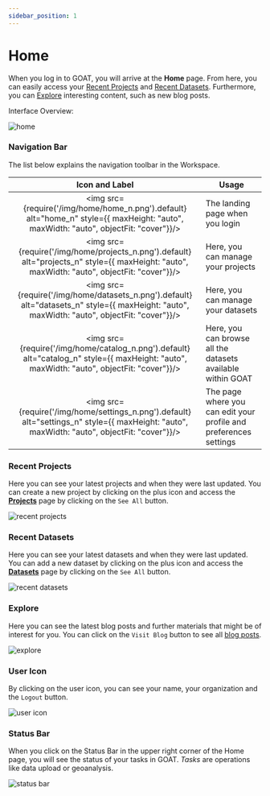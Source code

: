 ```yaml
---
sidebar_position: 1
---
```


# Home

When you log in to GOAT, you will arrive at the **Home** page. From here, you can easily access your [Recent Projects](#recent-projects) and [Recent Datasets](#recent-datasets). Furthermore, you can [Explore](#explore) interesting content, such as new blog posts.

Interface Overview:

<div style={{ display: 'flex', flexDirection: 'column', alignItems: 'center' }}>
  <img src={require('/img/home/overview.png').default} alt="home" style={{ maxHeight: "auto", maxWidth: "auto", objectFit: "cover"}}/>
</div>   


### Navigation Bar
The list below explains the navigation toolbar in the Workspace.

| Icon and Label| Usage |
| :-: | --- |
| <img src={require('/img/home/home_n.png').default} alt="home_n" style={{ maxHeight: "auto", maxWidth: "auto", objectFit: "cover"}}/> | The landing page when you login |
| <img src={require('/img/home/projects_n.png').default} alt="projects_n" style={{ maxHeight: "auto", maxWidth: "auto", objectFit: "cover"}}/> | Here, you can manage your projects |
| <img src={require('/img/home/datasets_n.png').default} alt="datasets_n" style={{ maxHeight: "auto", maxWidth: "auto", objectFit: "cover"}}/> | Here, you can manage your datasets |
| <img src={require('/img/home/catalog_n.png').default} alt="catalog_n" style={{ maxHeight: "auto", maxWidth: "auto", objectFit: "cover"}}/> | Here, you can browse all the datasets available within GOAT |
| <img src={require('/img/home/settings_n.png').default} alt="settings_n" style={{ maxHeight: "auto", maxWidth: "auto", objectFit: "cover"}}/> | The page where you can edit your profile and preferences settings |


### Recent Projects
Here you can see your latest projects and when they were last updated. You can create a new project by clicking on the plus icon and access the **[Projects](../workspace/projects)** page by clicking on the `See All` button. 

<div style={{ display: 'flex', flexDirection: 'column', alignItems: 'center' }}>
  <img src={require('/img/home/recent_projects.png').default} alt="recent projects" style={{ maxHeight: "auto", maxWidth: "auto", objectFit: "cover"}}/>
</div> 


### Recent Datasets
Here you can see your latest datasets and when they were last updated. You can add a new dataset by clicking on the plus icon and access the **[Datasets](../workspace/data_explorer)** page by clicking on the `See All` button.

<div style={{ display: 'flex', flexDirection: 'column', alignItems: 'center' }}>
  <img src={require('/img/home/recent_datasets.png').default} alt="recent datasets" style={{ maxHeight: "auto", maxWidth: "auto", objectFit: "cover"}}/>
</div> 


### Explore
Here you can see the latest blog posts and further materials that might be of interest for you. You can click on the `Visit Blog` button to see all [blog posts](https://plan4better.de/en/blog/).

<div style={{ display: 'flex', flexDirection: 'column', alignItems: 'center' }}>
  <img src={require('/img/home/explore.png').default} alt="explore" style={{ maxHeight: "auto", maxWidth: "auto", objectFit: "cover"}}/>
</div> 

### User Icon 
By clicking on the user icon, you can see your name, your organization and the `Logout`  button.
<div style={{ display: 'flex', flexDirection: 'column', alignItems: 'center' }}>
  <img src={require('/img/home/user_icon.png').default} alt="user icon" style={{ maxHeight: "300px", maxWidth: "300px", objectFit: "cover"}}/>
</div> 


### Status Bar
When you click on the Status Bar in the upper right corner of the Home page, you will see the status of your tasks in GOAT. *Tasks* are operations like data upload or geoanalysis.

<div style={{ display: 'flex', flexDirection: 'column', alignItems: 'center' }}>
  <img src={require('/img/home/status_bar.png').default} alt="status bar" style={{ maxHeight: "400px", maxWidth: "400px", objectFit: "cover"}}/>
</div> 

